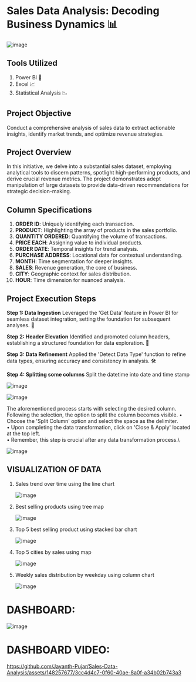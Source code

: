 # Sales Data Analysis: Decoding Business Dynamics 📊

![image](https://github.com/Jayanth-Pujar/Sales-Data-Analysis/assets/148257677/1430a626-04a1-4cee-a2c4-87a99f6da8a5)


## Tools Utilized
1. Power BI 💼
2. Excel 📈
3. Statistical Analysis 📉

## Project Objective
Conduct a comprehensive analysis of sales data to extract actionable insights, identify market trends, and optimize revenue strategies.

## Project Overview
In this initiative, we delve into a substantial sales dataset, employing analytical tools to discern patterns, spotlight high-performing products, and derive crucial revenue metrics. The project demonstrates adept manipulation of large datasets to provide data-driven recommendations for strategic decision-making.

## Column Specifications
1. **ORDER ID**: Uniquely identifying each transaction.
2. **PRODUCT**: Highlighting the array of products in the sales portfolio.
3. **QUANTITY ORDERED**: Quantifying the volume of transactions.
4. **PRICE EACH**: Assigning value to individual products.
5. **ORDER DATE**: Temporal insights for trend analysis.
6. **PURCHASE ADDRESS**: Locational data for contextual understanding.
7. **MONTH**: Time segmentation for deeper insights.
8. **SALES**: Revenue generation, the core of business.
9. **CITY**: Geographic context for sales distribution.
10. **HOUR**: Time dimension for nuanced analysis.

## Project Execution Steps
**Step 1: Data Ingestion**
Leveraged the 'Get Data' feature in Power BI for seamless dataset integration, setting the foundation for subsequent analyses. 🚀

**Step 2: Header Elevation**
Identified and promoted column headers, establishing a structured foundation for data exploration. 👑

**Step 3: Data Refinement**
Applied the 'Detect Data Type' function to refine data types, ensuring accuracy and consistency in analysis. 🛠️

**Step 4: Splitting some columns**
Split the datetime into date and time stamp

![image](https://github.com/Jayanth-Pujar/Sales-Data-Analysis/assets/148257677/04d53d16-7d37-449d-b141-813c8e2caf7a)


![image](https://github.com/Jayanth-Pujar/Sales-Data-Analysis/assets/148257677/ba4ff587-5f68-4cd9-be83-4283666c464d)

The aforementioned process starts with selecting the desired column. Following the selection, the option to split the column becomes visible.
• Choose the 'Split Column' option and select the space as the delimiter.\
• Upon completing the data transformation, click on 'Close & Apply' located at the top left.\
• Remember, this step is crucial after any data transformation process.\

![image](https://github.com/Jayanth-Pujar/Sales-Data-Analysis/assets/148257677/7dee8c92-cfd3-4c14-a73a-3eb2d81ccd02)

## VISUALIZATION OF DATA
1. Sales trend over time using the line chart

    ![image](https://github.com/Jayanth-Pujar/Sales-Data-Analysis/assets/148257677/de2be5de-f614-48ff-a694-b0cb3fa4b59b)


2. Best selling products using tree map

    ![image](https://github.com/Jayanth-Pujar/Sales-Data-Analysis/assets/148257677/9ee1e93c-6c87-4f03-bcb0-7da7dcf4f986)

3. Top 5 best selling product using stacked bar chart

    ![image](https://github.com/Jayanth-Pujar/Sales-Data-Analysis/assets/148257677/d1f8aa54-97b6-4094-81e9-7c2219ee66c6)

4. Top 5 cities by sales using map

    ![image](https://github.com/Jayanth-Pujar/Sales-Data-Analysis/assets/148257677/b2f00e50-ce1f-4550-9db6-29bc063219de)

5. Weekly sales distribution by weekday using column chart

    ![image](https://github.com/Jayanth-Pujar/Sales-Data-Analysis/assets/148257677/4bab80e4-b47d-4c39-bdb9-aa9ac408d2b5)

# DASHBOARD:

![image](https://github.com/Jayanth-Pujar/Sales-Data-Analysis/assets/148257677/1c9f5c78-4beb-4a96-9ab8-6c8d9db8f47e)

# DASHBOARD VIDEO:


https://github.com/Jayanth-Pujar/Sales-Data-Analysis/assets/148257677/3cc4d4c7-0f60-40ae-8a0f-a34b02b743a3





